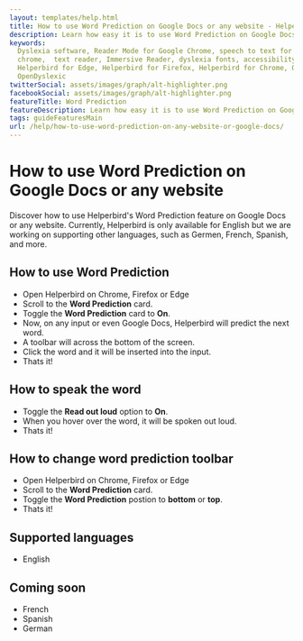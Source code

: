 ```yaml
---
layout: templates/help.html
title: How to use Word Prediction on Google Docs or any website - Helperbird
description: Learn how easy it is to use Word Prediction on Google Docs or any website with Helperbirds browser extension.
keywords:
  Dyslexia software, Reader Mode for Google Chrome, speech to text for chrome, Text to speech for
  chrome,  text reader, Immersive Reader, dyslexia fonts, accessibility software, dyslexia software,
  Helperbird for Edge, Helperbird for Firefox, Helperbird for Chrome, Opendyslexic for Chrome,
  OpenDyslexic
twitterSocial: assets/images/graph/alt-highlighter.png
facebookSocial: assets/images/graph/alt-highlighter.png
featureTitle: Word Prediction
featureDescription: Learn how easy it is to use Word Prediction on Google Docs or any website with Helperbirds browser extension.
tags: guideFeaturesMain
url: /help/how-to-use-word-prediction-on-any-website-or-google-docs/
---
```



# How to use Word Prediction on Google Docs or any website 

Discover how to use Helperbird's Word Prediction feature on Google Docs or any website.
Currently, Helperbird is only available for English but we are working on supporting other languages, such as Germen, French, Spanish, and more.


## How to use Word Prediction

- Open Helperbird on Chrome, Firefox or Edge
- Scroll to the **Word Prediction** card.
- Toggle the **Word Prediction** card to **On**.
- Now, on any input or even Google Docs, Helperbird will predict the next word.
- A toolbar will across the bottom of the screen.
- Click the word and it will be inserted into the input.
- Thats it!

## How to speak the word
- Toggle the **Read out loud** option to **On**.
- When you hover over the word, it will be spoken out loud.
- Thats it!

## How to change word prediction toolbar
- Open Helperbird on Chrome, Firefox or Edge
- Scroll to the **Word Prediction** card.
- Toggle the **Word Prediction** postion to **bottom** or **top**.
- Thats it!


## Supported languages

- English

## Coming soon

- French
- Spanish
- German